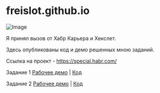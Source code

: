 # freislot.github.io

![Image](https://freislot.github.io/image.png)

Я принял вызов от Хабр Карьера и Хекслет.

Здесь опубликованы код и демо решенных мною заданий.

Ссылка на проект - https://special.habr.com/

Задание 1 [Рабочее демо](https://freislot.github.io/task1/) | [Код](https://github.com/freislot/freislot.github.io/blob/main/task1/index.html)

Задание 2 [Рабочее демо](https://freislot.github.io/task2/build/) | [Код](https://github.com/freislot/freislot.github.io/blob/main/task2/)


